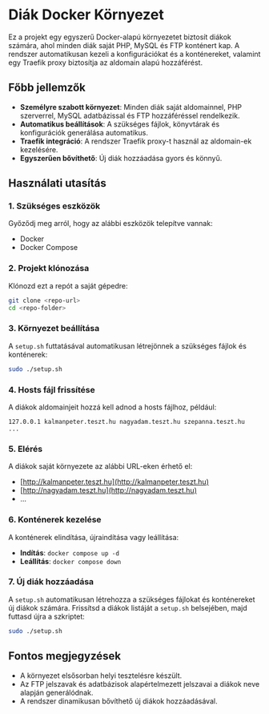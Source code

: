
# Diák Docker Környezet

Ez a projekt egy egyszerű Docker-alapú környezetet biztosít diákok számára, ahol minden diák saját PHP, MySQL és FTP konténert kap. A rendszer automatikusan kezeli a konfigurációkat és a konténereket, valamint egy Traefik proxy biztosítja az aldomain alapú hozzáférést.

## Főbb jellemzők

- **Személyre szabott környezet**: Minden diák saját aldomainnel, PHP szerverrel, MySQL adatbázissal és FTP hozzáféréssel rendelkezik.
- **Automatikus beállítások**: A szükséges fájlok, könyvtárak és konfigurációk generálása automatikus.
- **Traefik integráció**: A rendszer Traefik proxy-t használ az aldomain-ek kezelésére.
- **Egyszerűen bővíthető**: Új diák hozzáadása gyors és könnyű.

## Használati utasítás

### 1. Szükséges eszközök

Győződj meg arról, hogy az alábbi eszközök telepítve vannak:
- Docker
- Docker Compose

### 2. Projekt klónozása

Klónozd ezt a repót a saját gépedre:
```bash
git clone <repo-url>
cd <repo-folder>
```

### 3. Környezet beállítása

A `setup.sh` futtatásával automatikusan létrejönnek a szükséges fájlok és konténerek:
```bash
sudo ./setup.sh
```

### 4. Hosts fájl frissítése

A diákok aldomainjeit hozzá kell adnod a hosts fájlhoz, például:
```
127.0.0.1 kalmanpeter.teszt.hu nagyadam.teszt.hu szepanna.teszt.hu
...
```

### 5. Elérés

A diákok saját környezete az alábbi URL-eken érhető el:
- [http://kalmanpeter.teszt.hu](http://kalmanpeter.teszt.hu)
- [http://nagyadam.teszt.hu](http://nagyadam.teszt.hu)
- ...

### 6. Konténerek kezelése

A konténerek elindítása, újraindítása vagy leállítása:
- **Indítás**: `docker compose up -d`
- **Leállítás**: `docker compose down`

### 7. Új diák hozzáadása

A `setup.sh` automatikusan létrehozza a szükséges fájlokat és konténereket új diákok számára. Frissítsd a diákok listáját a `setup.sh` belsejében, majd futtasd újra a szkriptet:
```bash
sudo ./setup.sh
```

## Fontos megjegyzések

- A környezet elsősorban helyi tesztelésre készült.
- Az FTP jelszavak és adatbázisok alapértelmezett jelszavai a diákok neve alapján generálódnak.
- A rendszer dinamikusan bővíthető új diákok hozzáadásával.
